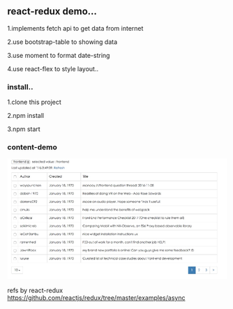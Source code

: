 ## react-redux demo...

1.implements fetch api to get data from internet

2.use bootstrap-table to showing data

3.use moment to format date-string

4.use react-flex to style layout..

### install..

1.clone this project 

2.npm install

3.npm start

### content-demo

![alt tag](https://github.com/lastingyeh/async-lab/blob/master/async-lab.jpeg)

refs by react-redux https://github.com/reactjs/redux/tree/master/examples/async
